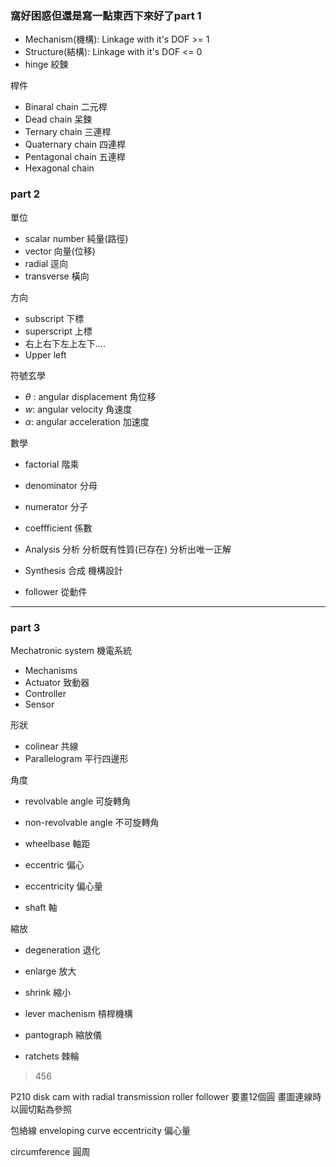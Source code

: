 ### 窩好困惑但還是寫一點東西下來好了part 1

- Mechanism(機構): Linkage with it's DOF >= 1 
- Structure(結構): Linkage with it's DOF <= 0
- hinge 絞鍊

桿件
- Binaral chain 二元桿
- Dead chain 呆鍊
- Ternary chain 三連桿
- Quaternary chain 四連桿
- Pentagonal chain 五連桿
- Hexagonal chain
### part 2

單位
- scalar number 純量(路徑)
- vector 向量(位移)
- radial 逕向
- transverse 橫向

方向
- subscript 下標
- superscript 上標
- 右上右下左上左下....
- Upper left

符號玄學
- $\theta$ : angular displacement 角位移
- $w$: angular velocity 角速度
- $\alpha$: angular acceleration 加速度 

 數學
- factorial 階乘
- denominator 分母
- numerator 分子
- coeffficient 係數

- Analysis 分析
	分析既有性質(已存在)
	分析出唯一正解
- Synthesis 合成
	機構設計

- follower 從動件
---
### part 3

Mechatronic system 機電系統
- Mechanisms
- Actuator 致動器
- Controller
- Sensor

形狀
- colinear 共線
- Parallelogram 平行四邊形

角度
- revolvable angle 可旋轉角
- non-revolvable angle 不可旋轉角
- wheelbase 軸距

- eccentric 偏心
- eccentricity 偏心量
- shaft 軸

縮放
- degeneration 退化
- enlarge 放大
- shrink 縮小
- lever machenism 槓桿機構
- pantograph 縮放儀

- ratchets 棘輪
>456

P210
disk cam with radial transmission roller follower
要畫12個圓
畫圖連線時以圓切點為參照

包絡線 enveloping curve
eccentricity 偏心量

circumference 圓周
